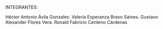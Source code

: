 INTEGRANTES:

Héctor Antonio Ávila Gonzales.
Valeria Esperanza Bravo Saines.
Gustavo Alexander Flores Vera.
Ronald Fabricio Centeno Cárdenas
